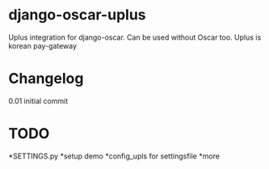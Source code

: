 django-oscar-uplus
==================

Uplus integration for django-oscar. Can be used without Oscar too. Uplus is korean pay-gateway

Changelog
=================
0.01 
initial commit

TODO
=================
*SETTINGS.py
*setup demo
*config_upls for settingsfile
*more

